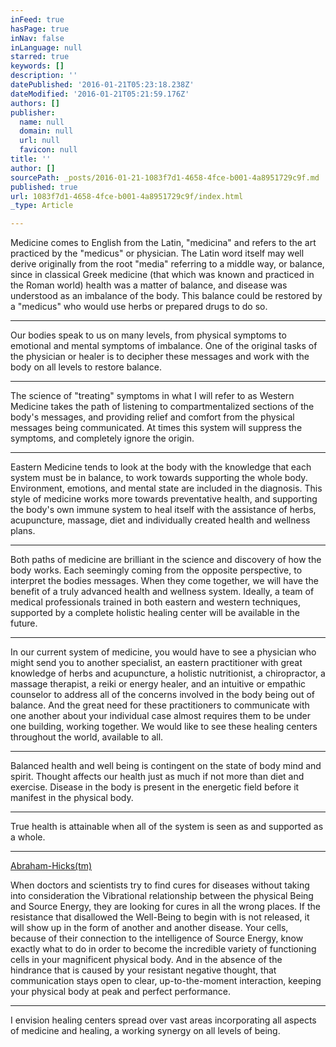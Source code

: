 ```yaml
---
inFeed: true
hasPage: true
inNav: false
inLanguage: null
starred: true
keywords: []
description: ''
datePublished: '2016-01-21T05:23:18.238Z'
dateModified: '2016-01-21T05:21:59.176Z'
authors: []
publisher:
  name: null
  domain: null
  url: null
  favicon: null
title: ''
author: []
sourcePath: _posts/2016-01-21-1083f7d1-4658-4fce-b001-4a8951729c9f.md
published: true
url: 1083f7d1-4658-4fce-b001-4a8951729c9f/index.html
_type: Article

---
```

Medicine comes to English from the Latin, "medicina" and refers to the art practiced by the "medicus" or physician. The Latin word itself may well derive originally from the root "media" referring to a middle way, or balance, since in classical Greek medicine (that which was known and practiced in the Roman world) health was a matter of balance, and disease was understood as an imbalance of the body. This balance could be restored by a "medicus" who would use herbs or prepared drugs to do so.

****

Our bodies speak to us on many levels, from physical symptoms to emotional and mental symptoms of imbalance.  One of the original tasks of the physician or healer is to decipher these messages and work with the body on all levels to restore balance.

****

The science of "treating" symptoms in what I will refer to as Western Medicine takes the path of listening to compartmentalized sections of the body's messages, and providing relief and comfort from the physical messages being communicated.  At times this system will suppress the symptoms, and completely ignore the origin.  

****

Eastern Medicine tends to look at the body with the knowledge that each system must be in balance, to work towards supporting the whole body.  Environment, emotions, and mental state are included in the diagnosis.  This style of medicine works more towards preventative health, and supporting the body's own immune system to heal itself with the assistance of herbs, acupuncture, massage, diet and individually created health and wellness plans.

****

Both paths of medicine are brilliant in the science and discovery of how the body works.  Each seemingly coming from the opposite perspective, to interpret the bodies messages.  When they come together, we will have the benefit of a truly advanced health and wellness system.  Ideally, a team of medical professionals trained in both eastern and western techniques, supported by a complete holistic healing center will be available in the future.  

****

In our current system of medicine, you would have to see a physician who might send you to another specialist, an eastern practitioner with great knowledge of herbs and acupuncture, a holistic nutritionist, a chiropractor, a massage therapist, a reiki or energy healer, and an intuitive or empathic counselor to address all of the concerns involved in the body being out of balance.  And the great need for these practitioners to communicate with one another about your individual case almost requires them to be under one building, working together.  We would like to see these healing centers throughout the world, available to all.

****

Balanced health and well being is contingent on the state of body mind and spirit.  Thought affects our health just as much if not more than diet and exercise.  Disease in the body is present in the energetic field before it manifest in the physical body.  

****

True health is attainable when all of the system is seen as and supported as a whole.

****

[][0]

[Abraham-Hicks(tm)][0]

When doctors and scientists try to find cures for diseases without taking into consideration the Vibrational relationship between the physical Being and Source Energy, they are looking for cures in all the wrong places. If the resistance that disallowed the Well-Being to begin with is not released, it will show up in the form of another and another disease. Your cells, because of their connection to the intelligence of Source Energy, know exactly what to do in order to become the incredible variety of functioning cells in your magnificent physical body. And in the absence of the hindrance that is caused by your resistant negative thought, that communication stays open to clear, up-to-the-moment interaction, keeping your physical body at peak and perfect performance.

****

I envision healing centers spread over vast areas incorporating all aspects of medicine and healing, a working synergy on all levels of being.  

[0]: http://www.facebook.com/abrahamdaily/posts/10150628240191019